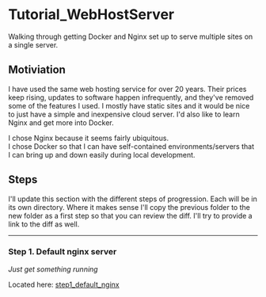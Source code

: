 # Tutorial_WebHostServer
Walking through getting Docker and Nginx set up to serve multiple sites on a single server.

## Motiviation
I have used the same web hosting service for over 20 years. Their prices keep rising, updates to software happen infrequently, and they've removed some of the features I used. I mostly have static sites and it would be nice to just have a simple and inexpensive cloud server. I'd also like to learn Nginx and get more into Docker.

I chose Nginx because it seems fairly ubiquitous.  
I chose Docker so that I can have self-contained environments/servers that I can bring up and down easily during local development.

## Steps
I'll update this section with the different steps of progression. Each will be in its own directory. Where it makes sense I'll copy the previous folder to the new folder as a first step so that you can review the diff. I'll try to provide a link to the diff as well.

___

### Step 1. Default nginx server
*Just get something running*

Located here: [step1_default_nginx](https://github.com/thankevan/Tutorial_WebHostServer/tree/main/step1_default_nginx)

